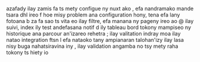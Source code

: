 azafady ilay zamis fa ts mety configue ny nuxt ako , efa nandramako mande tsara dhl ireo f hoe misy problem ana configuration hony, tena efa lany fotoana b za fa sao ts vita eo ilay filtre, efa manana ny pageny ireo ao @ ilay suivi, index ily test andefasana notif d ily tableau bord tokony mampiseo ny historique ana parcour an'izareo rehetra ; ilay valitation indray moa ilay natao integration ftsn l efa nataoko tany ampianaran talohan'izy ilay lasa nisy buga nahatsiravina iny , ilay validation angamba no tsy mety raha tokony ts hiety io   
